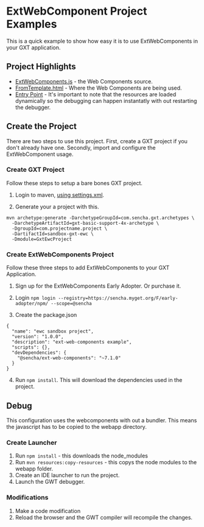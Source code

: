 # ExtWebComponent Project Examples
This is a quick example to show how easy it is to use ExtWebComponents in your GXT application. 

## Project Highlights

- [ExtWebComponents.js](sandbox-gxt-ewc/src/main/java/com/projectname/project/client/ExtWebComponents.js) - the Web Components source. 
- [FromTemplate.html](https://github.com/sencha/sandbox-ewc-public/blob/master/sandbox-gxt-ewc/src/main/java/com/projectname/project/client/myview/FormTemplate.html#L63) - Where the Web Components are being used. 
- [Entry Point](https://github.com/sencha/sandbox-ewc-public/blob/master/sandbox-gxt-ewc/src/main/java/com/projectname/project/client/GxtEwcProjectEntryPoint.java#L35) - It's important to note that the resources are loaded dynamically so the debugging can happen instantatly with out restarting the debugger. 

## Create the Project
There are two steps to use this project.
First, create a GXT project if you don't already have one. 
Secondly, import and configure the ExtWebComponent usage. 

### Create GXT Project
Follow these steps to setup a bare bones GXT project. 

1. Login to maven, [using settings.xml](https://docs.sencha.com/gxt/4.x/guides/getting_started/maven/Maven.html).

2. Generate your a project with this. 
```
mvn archetype:generate -DarchetypeGroupId=com.sencha.gxt.archetypes \
  -DarchetypeArtifactId=gxt-basic-support-4x-archetype \
  -DgroupId=com.projectname.project \
  -DartifactId=sandbox-gxt-ewc \
  -Dmodule=GxtEwcProject
```

### Create ExtWebComponents Project
Follow these three steps to add ExtWebComponents to your GXT Application.

1. Sign up for the ExtWebComponents Early Adopter. Or purchase it.


2. Login
`npm login --registry=https://sencha.myget.org/F/early-adopter/npm/ --scope=@sencha`

3. Create the package.json

```
{
  "name": "ewc sandbox project",
  "version": "1.0.0",
  "description": "ext-web-components example",
  "scripts": {},
  "devDependencies": {
    "@sencha/ext-web-components": "~7.1.0"
  }
}
```

4. Run `npm install`. This will download the dependencies used in the project. 


## Debug
This configuration uses the webcomponents with out a bundler. 
This means the javascript has to be copied to the webapp directory. 

### Create Launcher
1. Run `npm install` - this downloads the node_modules
2. Run `mvn resources:copy-resources` - this copys the node modules to the webapp folder. 
3. Create an IDE launcher to run the project.
4. Launch the GWT debugger. 

### Modifications
1. Make a code modification
2. Reload the browser and the GWT compiler will recompile the changes. 
